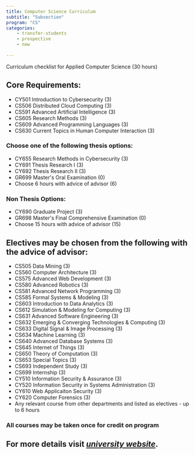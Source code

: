 ```yaml
---
title: Computer Science Curriculum
subtitle: "Subsection"
program: "CS"
categories:
    - transfer-students
    - prospective
    - new
    
---
```

Curriculum checklist for Applied Computer Science (30 hours)
## Core Requirements:
- CY501 Introduction to Cybersecurity (3)
- CS506 Distributed Cloud Computing (3)
- CS591 Advanced Artificial Intelligence (3)
- CS605 Research Methods (3)
- CS609 Advanced Programming Languages (3)
- CS630 Current Topics in Human Computer Interaction (3)

### Choose one of the following thesis options:
- CY655 Research Methods in Cybersecurity (3)
- CY691 Thesis Research I (3)
- CY692 Thesis Research II (3)
- GR699 Master's Oral Examination (0)
- Choose 6 hours with advice of advisor (6)

### Non Thesis Options: 
- CY690 Graduate Project (3)
- GR698 Master's Final Comprehensive Examination (0)
- Choose 15 hours with advice of advisor (15)

## Electives may be chosen from the following with the advice of advisor:
- CS505 Data Mining (3)
- CS560 Computer Architecture (3)
- CS575 Advanced Web Development (3)
- CS580 Advanced Robotics (3)
- CS581 Advanced Network Programming (3)
- CS585 Formal Systems & Modeling (3)
- CS603 Introduction to Data Analytics (3)
- CS612 Simulation & Modeling for Computing (3)
- CS631 Advanced Software Engineering (3)
- CS632 Emerging & Converging Technologies & Computing (3)
- CS633 Digital Signal & Image Processing (3)
- CS634 Machine Learning (3)
- CS640 Advanced Database Systems (3)
- CS645 Internet of Things (3)
- CS650 Theory of Computation (3)
- CS653 Special Topics (3)
- CS693 Independent Study (3)
- CS699 Internship (3)
- CY510 Information Security & Assurance (3)
- CY520 Information Security in Systems Administration (3)
- CY610 Web Applicaiton Security (3)
- CY620 Computer Forensics (3)
- Any relevant course from other departments and listed as electives - up to 6 hours 

### All courses may be taken once for credit on program 
## For more details visit *[university website](https://semo.edu/academics/programs/business-computing/graduate/ms-applied-cs.html)*.